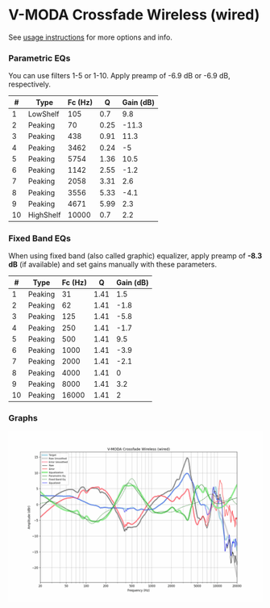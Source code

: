 # V-MODA Crossfade Wireless (wired)
See [usage instructions](https://github.com/jaakkopasanen/AutoEq#usage) for more options and info.

### Parametric EQs
You can use filters 1-5 or 1-10. Apply preamp of -6.9 dB or -6.9 dB, respectively.

|   # | Type      |   Fc (Hz) |    Q |   Gain (dB) |
|-----|-----------|-----------|------|-------------|
|   1 | LowShelf  |       105 | 0.7  |         9.8 |
|   2 | Peaking   |        70 | 0.25 |       -11.3 |
|   3 | Peaking   |       438 | 0.91 |        11.3 |
|   4 | Peaking   |      3462 | 0.24 |        -5   |
|   5 | Peaking   |      5754 | 1.36 |        10.5 |
|   6 | Peaking   |      1142 | 2.55 |        -1.2 |
|   7 | Peaking   |      2058 | 3.31 |         2.6 |
|   8 | Peaking   |      3556 | 5.33 |        -4.1 |
|   9 | Peaking   |      4671 | 5.99 |         2.3 |
|  10 | HighShelf |     10000 | 0.7  |         2.2 |

### Fixed Band EQs
When using fixed band (also called graphic) equalizer, apply preamp of **-8.3 dB** (if available) and set gains manually with these parameters.

|   # | Type    |   Fc (Hz) |    Q |   Gain (dB) |
|-----|---------|-----------|------|-------------|
|   1 | Peaking |        31 | 1.41 |         1.5 |
|   2 | Peaking |        62 | 1.41 |        -1.8 |
|   3 | Peaking |       125 | 1.41 |        -5.8 |
|   4 | Peaking |       250 | 1.41 |        -1.7 |
|   5 | Peaking |       500 | 1.41 |         9.5 |
|   6 | Peaking |      1000 | 1.41 |        -3.9 |
|   7 | Peaking |      2000 | 1.41 |        -2.1 |
|   8 | Peaking |      4000 | 1.41 |         0   |
|   9 | Peaking |      8000 | 1.41 |         3.2 |
|  10 | Peaking |     16000 | 1.41 |         2   |

### Graphs
![](./V-MODA%20Crossfade%20Wireless%20(wired).png)
